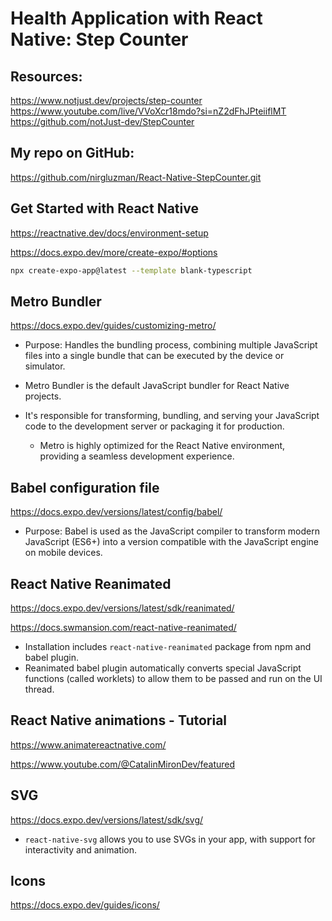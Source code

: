 # Health Application with React Native: Step Counter

## Resources:

https://www.notjust.dev/projects/step-counter
https://www.youtube.com/live/VVoXcr18mdo?si=nZ2dFhJPteiiflMT
https://github.com/notJust-dev/StepCounter

## My repo on GitHub:

https://github.com/nirgluzman/React-Native-StepCounter.git

## Get Started with React Native

https://reactnative.dev/docs/environment-setup

https://docs.expo.dev/more/create-expo/#options

```bash
npx create-expo-app@latest --template blank-typescript
```

## Metro Bundler

https://docs.expo.dev/guides/customizing-metro/

- Purpose: Handles the bundling process, combining multiple JavaScript files into a single bundle
  that can be executed by the device or simulator.

- Metro Bundler is the default JavaScript bundler for React Native projects.
- It's responsible for transforming, bundling, and serving your JavaScript code to the development
  server or packaging it for production.
  - Metro is highly optimized for the React Native environment, providing a seamless development
    experience.

## Babel configuration file

https://docs.expo.dev/versions/latest/config/babel/

- Purpose: Babel is used as the JavaScript compiler to transform modern JavaScript (ES6+) into a
  version compatible with the JavaScript engine on mobile devices.

## React Native Reanimated

https://docs.expo.dev/versions/latest/sdk/reanimated/

https://docs.swmansion.com/react-native-reanimated/

- Installation includes `react-native-reanimated` package from npm and babel plugin.
- Reanimated babel plugin automatically converts special JavaScript functions (called worklets) to
  allow them to be passed and run on the UI thread.

## React Native animations - Tutorial

https://www.animatereactnative.com/

https://www.youtube.com/@CatalinMironDev/featured

## SVG

https://docs.expo.dev/versions/latest/sdk/svg/

- `react-native-svg` allows you to use SVGs in your app, with support for interactivity and
  animation.

## Icons

https://docs.expo.dev/guides/icons/
